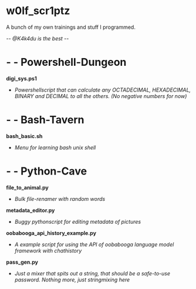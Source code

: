 # w0lf_scr1ptz
A bunch of my own trainings and stuff I programmed.

*-- @K4k4du is the best --*

# - - Powershell-Dungeon

**digi_sys.ps1**

  - *Powershellscript that can calculate any OCTADECIMAL, HEXADECIMAL, BINARY and DECIMAL to all the others. (No negative numbers for now)*

# - - Bash-Tavern

**bash_basic.sh**

  - *Menu for learning bash unix shell*

# - - Python-Cave

**file_to_animal.py**

  - *Bulk file-renamer with random words*

**metadata_editor.py**

  - *Buggy pythonscript for editing metadata of pictures*

**oobabooga_api_history_example.py**
  
  - *A example script for using the API of oobabooga language model framework with chathistory*

**pass_gen.py**
  
  - *Just a mixer that spits out a string, that should be a safe-to-use password. Nothing more, just stringmixing here*

